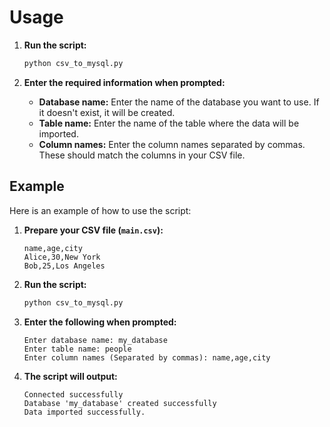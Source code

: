 # Usage

1. **Run the script:**

   ```bash
   python csv_to_mysql.py
   ```

2. **Enter the required information when prompted:**
   - **Database name:** Enter the name of the database you want to use. If it doesn't exist, it will be created.
   - **Table name:** Enter the name of the table where the data will be imported.
   - **Column names:** Enter the column names separated by commas. These should match the columns in your CSV file.

## Example

Here is an example of how to use the script:

1. **Prepare your CSV file (`main.csv`):**

   ```csv
   name,age,city
   Alice,30,New York
   Bob,25,Los Angeles
   ```

2. **Run the script:**

   ```bash
   python csv_to_mysql.py
   ```

3. **Enter the following when prompted:**

   ```
   Enter database name: my_database
   Enter table name: people
   Enter column names (Separated by commas): name,age,city
   ```

4. **The script will output:**

   ```
   Connected successfully
   Database 'my_database' created successfully
   Data imported successfully.
   ```
